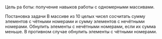 Цель ра
боты: получение навыков работы с одномерными массивами.

Постановка задачи
В массиве из 10 целых чисел сосчитать сумму элементов с чётными номерами и сумму элементов с нечётными номерами.
Обнулить элементы с нечётными номерами, если их сумма меньше. 
В противном случае обнулить элементы с чётными номерами.
